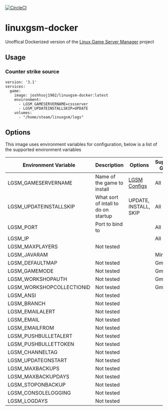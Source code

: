 [![CircleCI][circle-image]][circle-url]

# linuxgsm-docker

Unoffical Dockerized version of the [Linux Game Server Manager][lgsm-home] project

## Usage

### Counter strike source
```
version: '3.1'
services:
  game:
    image: joshhsoj1902/linuxgsm-docker:latest
    environment:
      - LGSM_GAMESERVERNAME=cssserver
      - LGSM_UPDATEINSTALLSKIP=UPDATE
    volumes:
      - "/home/steam/linuxgsm/logs"
```

## Options
This image uses environment variables for configuration, below is a list of the supported environment variables

| Environment Variable   | Description                            | Options                     | Supported Games  |
|------------------------|----------------------------------------|-----------------------------|------------------|
| LGSM_GAMESERVERNAME    | Name of the game to install            | [LGSM Configs][lgsm-config] | All              |
| LGSM_UPDATEINSTALLSKIP | What sort of intall to do on startup   | UPDATE, INSTALL, SKIP       | All              |
| LGSM_PORT              | Port to bind to                        |                             | All              |
| LGSM_IP                |                                        |                             | All              |
| LGSM_MAXPLAYERS        | Not tested |||
| LGSM_JAVARAM           | || Minecraft |
| LGSM_DEFAULTMAP        | Not tested || Gmod |
| LGSM_GAMEMODE          | Not tested || Gmod |
| LGSM_WORKSHOPAUTH      | Not tested || Gmod |
| LGSM_WORKSHOPCOLLECTIONID | Not tested ||Gmod|
| LGSM_ANSI              | Not tested |||
| LGSM_BRANCH            | Not tested |||
| LGSM_EMAILALERT        | Not tested |||
| LGSM_EMAIL             | Not tested |||
| LGSM_EMAILFROM         | Not tested |||
| LGSM_PUSHBULLETALERT   | Not tested |||
| LGSM_PUSHBULLETTOKEN   | Not tested |||
| LGSM_CHANNELTAG        | Not tested |||
| LGSM_UPDATEONSTART     | Not tested |||
| LGSM_MAXBACKUPS        | Not tested |||
| LGSM_MAXBACKUPDAYS     | Not tested |||
| LGSM_STOPONBACKUP      | Not tested |||
| LGSM_CONSOLELOGGING    | Not tested |||
| LGSM_LOGDAYS           | Not tested |||


[circle-image]: https://circleci.com/gh/joshhsoj1902/linuxgsm-docker/tree/master.svg?style=svg
[circle-url]: https://circleci.com/gh/joshhsoj1902/linuxgsm-docker/tree/master
[lgsm-config]: https://github.com/GameServerManagers/LinuxGSM/tree/master/lgsm/config-default/config-lgsm
[lgsm-home]: https://github.com/GameServerManagers/LinuxGSM
